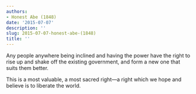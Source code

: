 ```yaml
---
authors:
- Honest Abe (1848)
date: '2015-07-07'
description: ''
slug: 2015-07-07-honest-abe-(1848)
title: ''
---
```

Any people anywhere being inclined and having the power have the right to rise up and shake off the existing government, and form a new one that suits them better. 

This is a most valuable, a most sacred right—a right which we hope and believe is to liberate the world.



